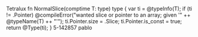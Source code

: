 
Tetralux
fn NormalSlice(comptime T: type) type {
    var ti = @typeInfo(T);
    if (ti != .Pointer) @compileError("wanted slice or pointer to an array; given '" ++ @typeName(T) ++ "'");
    ti.Pointer.size = .Slice;
    ti.Pointer.is_const = true;
    return @Type(ti);
}
5-142857
pablo
